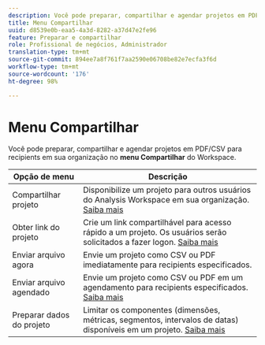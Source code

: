 ```yaml
---
description: Você pode preparar, compartilhar e agendar projetos em PDF/CSV para recipients em sua organização.
title: Menu Compartilhar
uuid: d8539e0b-eaa5-4a3d-8282-a37d47e2fe96
feature: Preparar e compartilhar
role: Profissional de negócios, Administrador
translation-type: tm+mt
source-git-commit: 894ee7a8f761f7aa2590e06708be82e7ecfa3f6d
workflow-type: tm+mt
source-wordcount: '176'
ht-degree: 98%

---
```



# Menu Compartilhar

Você pode preparar, compartilhar e agendar projetos em PDF/CSV para recipients em sua organização no **menu Compartilhar** do Workspace.

| Opção de menu | Descrição |
|---|---|
| Compartilhar projeto | Disponibilize um projeto para outros usuários do Analysis Workspace em sua organização. [Saiba mais](https://docs.adobe.com/content/help/pt-BR/analytics/analyze/analysis-workspace/curate-share/share-projects.html) |
| Obter link do projeto | Crie um link compartilhável para acesso rápido a um projeto. Os usuários serão solicitados a fazer logon. [Saiba mais](https://docs.adobe.com/content/help/pt-BR/analytics/analyze/analysis-workspace/curate-share/shareable-links.html) |
| Enviar arquivo agora | Envie um projeto como CSV ou PDF imediatamente para recipients especificados. |
| Enviar arquivo agendado | Envie um projeto como CSV ou PDF em um agendamento para recipients especificados. [Saiba mais](https://docs.adobe.com/content/help/pt-BR/analytics/analyze/analysis-workspace/curate-share/t-schedule-report.html) |
| Preparar dados do projeto | Limitar os componentes (dimensões, métricas, segmentos, intervalos de datas) disponíveis em um projeto. [Saiba mais](https://docs.adobe.com/content/help/pt-BR/analytics/analyze/analysis-workspace/curate-share/curate.html) |
